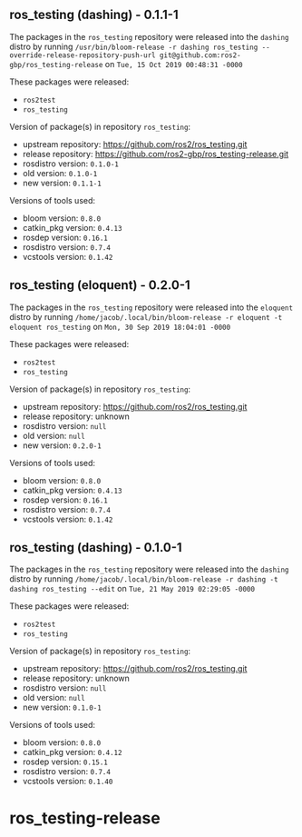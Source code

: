 ## ros_testing (dashing) - 0.1.1-1

The packages in the `ros_testing` repository were released into the `dashing` distro by running `/usr/bin/bloom-release -r dashing ros_testing --override-release-repository-push-url git@github.com:ros2-gbp/ros_testing-release` on `Tue, 15 Oct 2019 00:48:31 -0000`

These packages were released:
- `ros2test`
- `ros_testing`

Version of package(s) in repository `ros_testing`:

- upstream repository: https://github.com/ros2/ros_testing.git
- release repository: https://github.com/ros2-gbp/ros_testing-release.git
- rosdistro version: `0.1.0-1`
- old version: `0.1.0-1`
- new version: `0.1.1-1`

Versions of tools used:

- bloom version: `0.8.0`
- catkin_pkg version: `0.4.13`
- rosdep version: `0.16.1`
- rosdistro version: `0.7.4`
- vcstools version: `0.1.42`


## ros_testing (eloquent) - 0.2.0-1

The packages in the `ros_testing` repository were released into the `eloquent` distro by running `/home/jacob/.local/bin/bloom-release -r eloquent -t eloquent ros_testing` on `Mon, 30 Sep 2019 18:04:01 -0000`

These packages were released:
- `ros2test`
- `ros_testing`

Version of package(s) in repository `ros_testing`:

- upstream repository: https://github.com/ros2/ros_testing.git
- release repository: unknown
- rosdistro version: `null`
- old version: `null`
- new version: `0.2.0-1`

Versions of tools used:

- bloom version: `0.8.0`
- catkin_pkg version: `0.4.13`
- rosdep version: `0.16.1`
- rosdistro version: `0.7.4`
- vcstools version: `0.1.42`


## ros_testing (dashing) - 0.1.0-1

The packages in the `ros_testing` repository were released into the `dashing` distro by running `/home/jacob/.local/bin/bloom-release -r dashing -t dashing ros_testing --edit` on `Tue, 21 May 2019 02:29:05 -0000`

These packages were released:
- `ros2test`
- `ros_testing`

Version of package(s) in repository `ros_testing`:

- upstream repository: https://github.com/ros2/ros_testing.git
- release repository: unknown
- rosdistro version: `null`
- old version: `null`
- new version: `0.1.0-1`

Versions of tools used:

- bloom version: `0.8.0`
- catkin_pkg version: `0.4.12`
- rosdep version: `0.15.1`
- rosdistro version: `0.7.4`
- vcstools version: `0.1.40`


# ros_testing-release